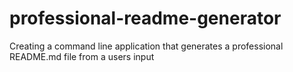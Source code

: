 # professional-readme-generator
Creating a command line application that generates a professional README.md file from a users input
